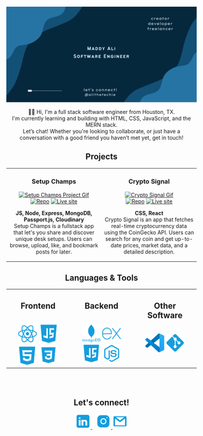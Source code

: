 ![Github Banner](https://github.com/maddyali/readme-assets/blob/main/profile-images/banner.png)
<p align="center">
👋🏽 Hi, I'm a full stack software engineer from Houston, TX.
<br>
I'm currently learning and building with HTML, CSS, JavaScript, and the MERN stack. 
<br>
Let’s chat! Whether you're looking to collaborate, or just have a conversation with a good friend you haven’t met yet, get in touch!
</p>



<!-- PROJECTS -->
 <h2 align="center" color="white">Projects</h2>
    <div align="center">
      <table>
       <tr>
           <!-- PROJECT -->
          <td width="50%">
            <h3 align="center">Setup Champs</h3>
            <!-- PROJECT GIF -->
            <div align="center">
              <a
                href="https://github.com/maddyali/setup-champs"
                target="_blank"
                rel="noreferrer"
              >
                <img
                  width="50%"
                  src="https://github.com/maddyali/readme-assets/blob/main/project-gifs/setup-champs.gif"
                  alt="Setup Champs Project Gif"
                />
              </a>
              <div>
              <!-- PROJECT LINK: GITHUB -->
                <a
                  href="https://github.com/maddyali/setup-champs"
                  target="_blank"
                  rel="noreferrer"
                  ><img
                    src="https://img.shields.io/badge/%20-Repo-lightgrey?style=for-the-badge&logo=GitHub"
                    alt="Repo"
                    height="25px"
                /></a>
                 <!-- PROJECT LINK: DEMO -->
                <a
                  href="https://setup-champs.onrender.com/"
                  target="_blank"
                  rel="noreferrer"
                  ><img
                    src="https://img.shields.io/badge/%20-Live%20Site-149ddd?style=for-the-badge&logo"
                    alt="Live site"
                    height="25px"
                /></a>
              </div>
              <p align="center"><b>JS, Node, Express, MongoDB, Passport.js, Cloudinary</b><br>Setup Champs is a fullstack app that let's you share and discover unique desk setups. Users can browse, upload, like, and bookmark posts for later.</p>
            </div>
          </td>
          <!-- PROJECT END -->
          <!-- PROJECT -->
          <td width="50%">
            <h3 align="center">Crypto Signal</h3>
            <!-- PROJECT GIF -->
            <div align="center">
              <a
                href="https://github.com/maddyali/crypto-signal"
                target="_blank"
                rel="noreferrer"
              >
                <img
                  width="50%"
                  src="https://github.com/maddyali/readme-assets/blob/main/project-gifs/crypto-signal.gif"
                  alt="Crypto Signal Gif"
                />
              </a>
              <div>
              <!-- PROJECT LINK: GITHUB -->
                <a
                  href="https://github.com/maddyali/crypto-signal"
                  target="_blank"
                  rel="noreferrer"
                  ><img
                    src="https://img.shields.io/badge/%20-Repo-lightgrey?style=for-the-badge&logo=GitHub"
                    alt="Repo"
                    height="25px"
                /></a>
                 <!-- PROJECT LINK: DEMO -->
                <a
                  href="https://crypto-signal-app.netlify.app/"
                  target="_blank"
                  rel="noreferrer"
                  ><img
                    src="https://img.shields.io/badge/%20-Live%20Site-149ddd?style=for-the-badge&logo"
                    alt="Live site"
                    height="25px"
                /></a>
              </div>
              <p align="center"><b>CSS, React</b><br>Crypto Signal is an app that fetches real-time cryptocurrency data using the CoinGecko API. Users can search for any coin and get up-to-date prices, market data, and a detailed description.</p>
            </div>
          </td>
          <!-- PROJECT END -->
        </tr>
      </table>
    </div>



<!-- LANGUAGES & TOOLS -->
<h2 align="center" color="white">Languages & Tools</h2>
<div align="center">
  <table>
    <tr>
      <td valign="top" width="33.3333%">
        <h2 align="center" color="white">Frontend </h2>
          <br>
          <div align="center">
            <img src="https://github.com/maddyali/readme-assets/blob/main/profile-images/tech-stack/react.svg" alt="React" height="52" />
            <img src="https://github.com/maddyali/readme-assets/blob/main/profile-images/tech-stack/javascript.svg" alt="Javascript" height="52" />
            <img src="https://github.com/maddyali/readme-assets/blob/main/profile-images/tech-stack/html5.svg" alt="HTML5" height="52" />
            <img src="https://github.com/maddyali/readme-assets/blob/main/profile-images/tech-stack/css3.svg" alt="css3" height="55" />
          </div>
      </td>
      <td valign="top" width="33.3333%">
        <h2 align="center" color="white">Backend </h2>
          <br>
          <div align="center">
            <img src="https://github.com/maddyali/readme-assets/blob/main/profile-images/tech-stack/mongodb.svg" alt="MongoDB" height="50" />
            <img src="https://github.com/maddyali/readme-assets/blob/main/profile-images/tech-stack/express-js.svg" alt="ExpressJS" height="50" />
            <img src="https://github.com/maddyali/readme-assets/blob/main/profile-images/tech-stack/javascript.svg" alt="Javascript" height="50" />
            <img src="https://github.com/maddyali/readme-assets/blob/main/profile-images/tech-stack/node-js.svg" alt="NodeJS" height="50" />
          </div>
      </td>
      <td valign="top" width="33.3333%">
        <h2 align="center" color="white">Other Software </h2>
          <br>
          <div align="center"> 
           <img src="https://github.com/maddyali/readme-assets/blob/main/profile-images/tech-stack/vscode.svg" alt="VScode" height="50" />
             <img src="https://github.com/maddyali/readme-assets/blob/main/profile-images/tech-stack/git.svg" alt="Git" height="50" />
          </div>
      </td>
    </tr>
  </table>
</div>
<br />
<br />
<!-- CONTACT -->
<h2 align="center" color="white">Let's connect!</h2>
<p align="center">
  <a href="https://www.linkedin.com/in/maddyali/" target="_blank">
    <img
      src="https://github.com/maddyali/readme-assets/blob/main/profile-images/socials/linkedin.svg"
      alt="Linkedin"
      width="40px"
    />
  </a>
 
  <a href="https://www.instagram.com/builtbyali/" target="_blank">
    <img
      src="https://github.com/maddyali/readme-assets/blob/main/profile-images/socials/instagram.svg"
      alt="Instagram"
      width="40px"
      style="padding-left: 10px"
    />
  </a>
 
  <a href="mailto:maddyoali+career@gmail.com" target="_blank">
    <img
      src="https://github.com/maddyali/readme-assets/blob/main/profile-images/socials/gmail.svg"
      alt="email: maddyoali@gmail.com"
      width="40px"
    />
  </a>
</p>

